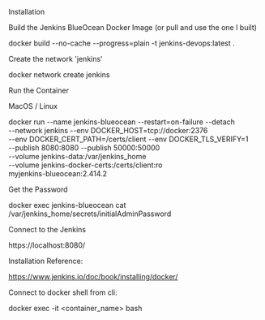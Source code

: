 Installation

Build the Jenkins BlueOcean Docker Image (or pull and use the one I built)

docker build --no-cache --progress=plain -t jenkins-devops:latest .

Create the network 'jenkins'

docker network create jenkins

Run the Container

MacOS / Linux

docker run --name jenkins-blueocean --restart=on-failure --detach \
  --network jenkins --env DOCKER_HOST=tcp://docker:2376 \
  --env DOCKER_CERT_PATH=/certs/client --env DOCKER_TLS_VERIFY=1 \
  --publish 8080:8080 --publish 50000:50000 \
  --volume jenkins-data:/var/jenkins_home \
  --volume jenkins-docker-certs:/certs/client:ro \
  myjenkins-blueocean:2.414.2

Get the Password

docker exec jenkins-blueocean cat /var/jenkins_home/secrets/initialAdminPassword

Connect to the Jenkins

https://localhost:8080/

Installation Reference:

https://www.jenkins.io/doc/book/installing/docker/

Connect to docker shell from cli:

docker exec -it <container_name> bash


